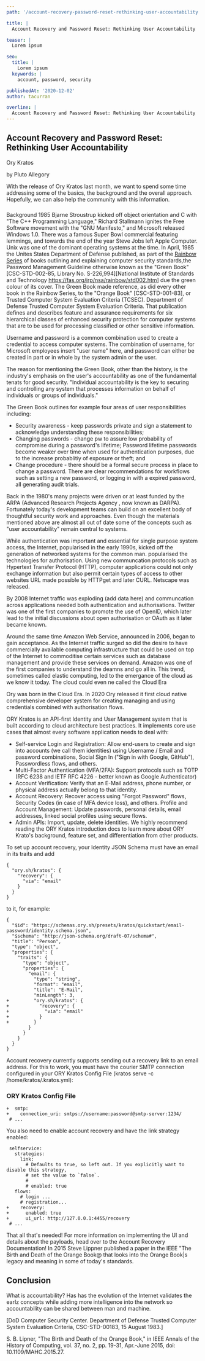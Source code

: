 ```yaml
---
path: '/account-recovery-password-reset-rethinking-user-accountability.md/'

title: |
  Account Recovery and Password Reset: Rethinking User Accountability

teaser: |
  Lorem ipsum

seo:
  title: |
    Lorem ipsum
  keywords: |
    account, password, security

publishedAt: '2020-12-02'
author: tacurran

overline: |
  Account Recovery and Password Reset: Rethinking User Accountability
---
```


## Account Recovery and Password Reset: Rethinking User Accountability
Ory Kratos

by Pluto Allegory 

With the release of Ory Kratos last month, we want to spend some time addressing some of the basics, the background and the overall approach. Hopefully, we can also help the community with this information.

### 
Background
1985 Bjarne Stroustrup kicked off object orientation and C with "The C++ Programming Language," Richard Stallmann ignites the Free Software movement with the "GNU Manifesto," and Microsoft released Windows 1.0. There was a famous Super Bowl commercial featuring lemmings, and towards the end of the year Steve Jobs left Apple Computer. Unix was one of the dominant operating systems at the time.
In April, 1985 the Unites States Department of Defense published, as part of the [Rainbow Series](https://web.archive.org/web/20110720190716/http://iaarchive.fi/rainbow.html) of books outlining and explaining computer security standards,the Password Management Guideline otherwise known as the "Green Book" [CSC-STD-002-85, Library No. S-226,994][National Institute of Standards and Technology
https://fas.org/irp/nsa/rainbow/std002.htm] due the green colour of its cover.
The Green Book made reference, as did every other book in the Rainbow Series, to the "Orange Book" [CSC-STD-001-83], or Trusted Computer System Evaluation Criteria (TCSEC).
Department of Defense Trusted Computer System Evaluation Criteria.  That
publication defines and describes feature and assurance requirements for six
hierarchical classes of enhanced security protection for computer systems that
are to be used for processing classified or other sensitive information. 

Username and password is a common combination used to create a credential to access computer systems. The combination of username, for Microsoft employees insert "user name" here, and password can either be created in part or in whole by the system admin or the user.

The reason for mentioning the Green Book, other than the history, is the industry's emphasis on the user's accountability as one of the fundamental tenats for good security.
"Individual accountability is the key to securing and controlling any system that processes information on behalf of individuals or groups of individuals."

The Green Book outlines for example four areas
of user responsibilities including: 
- Security awareness - keep passwords private and sign a statement to acknowledge
understanding these responsibilities;
- Changing passwords - change pw to assure low probability of compromise during a password's lifetime;
Password lifetime passwords become weaker over time when used for authentication purposes, due to the increase probablitiy of exposure or theft; and 
- Change procedure - there should be a formal secure process in place to change a password.  There are clear recommendations for workflows such as setting a new password, or logging in with a expired password, all generating audit trials.

Back in the 1980's many projects were driven or at least funded by the ARPA (Advanced Research Projects Agency , now known as DARPA). Fortunately today's development teams can build on an excellent body of thoughtful security work and approaches. Even though the materials mentioned above are almost all out of date some of the concepts such as "user accountability" remain central to systems. 

While authentication was important and essential for single purpose system access, the Internet, popularised in the early 1990s, kicked off the generation of networked systems for the common man. popularised the technologies for authorisation. Using new communcation protocols such as Hypertext Transfer Protocol (HTTP), computer applications could not only exchange information but also permit certain types of access to other websites URL made possible by HTTPget and later CURL. Netscape was released.

By 2008 Internet traffic was exploding (add data here) and communcation across applications needed both authentication and authorisations. Twitter was one of the first companies to promote the use of OpenID, which later lead to the initial discussions about open authorisation or OAuth as it later became known.

Around the same time Amazon Web Service, announced in 2006,  began to gain acceptance.  As the Internet traffic surged so did the desire to have commercially available computing infrastructure that could be used on top of the Internet to commoditise certain services such as database management and provide these services on demand. Amazon was one of the first companies to understand the deamns and go all in. This trend, sometimes called elastic computing, led to the emergance of the cloud as we know it today. The cloud could even ne called the Cloud Era

Ory was born in the Cloud Era. In 2020 Ory released it first cloud native comprehensive developer system for creating managing and using credentials combined with authorisation flows.

ORY Kratos is an API-first Identity and User Management system that is built according to cloud architecture best practices. It implements core use cases that almost every software application needs to deal with:

- Self-service Login and Registration: Allow end-users to create and sign into accounts (we call them identities) using Username / Email and password combinations, Social Sign In ("Sign in with Google, GitHub"), Passwordless flows, and others.
- Multi-Factor Authentication (MFA/2FA): Support protocols such as TOTP (RFC 6238 and IETF RFC 4226 - better known as Google Authenticator)
- Account Verification: Verify that an E-Mail address, phone number, or physical address actually belong to that identity.
- Account Recovery: Recover access using "Forgot Password" flows, Security Codes (in case of MFA device loss), and others.
Profile and Account Management: Update passwords, personal details, email addresses, linked social profiles using secure flows.
- Admin APIs: Import, update, delete identities.
We highly recommend reading the ORY Kratos introduction docs to learn more about ORY Krato's background, feature set, and differentiation from other products.

To set up account recovery, your Identity JSON Schema must have an email in its traits and add
```
{
  "ory.sh/kratos": {
    "recovery": {
      "via": "email"
    }
  }
}
```
to it, for example:
```
{
  "$id": "https://schemas.ory.sh/presets/kratos/quickstart/email-password/identity.schema.json",
  "$schema": "http://json-schema.org/draft-07/schema#",
  "title": "Person",
  "type": "object",
  "properties": {
    "traits": {
      "type": "object",
      "properties": {
        "email": {
          "type": "string",
          "format": "email",
          "title": "E-Mail",
          "minLength": 3,
+         "ory.sh/kratos": {
+           "recovery": {
+             "via": "email"
+           }
+         }
        }
      }
    }
  }
}
```
Account recovery currently supports sending out a recovery link to an email address. For this to work, you must have the courier SMTP connection configured in your ORY Kratos Config File (kratos serve -c /home/kratos/.kratos.yml):

### ORY Kratos Config File
```+courier:
+  smtp:
+    connection_uri: smtps://username:password@smtp-server:1234/
 # ...
```
You also need to enable account recovery and have the link strategy enabled:
```
 selfservice:
   strategies:
     link:
       # Defaults to true, so left out. If you explicitly want to disable this strategy,
       # set the value to `false`.
       #
       # enabled: true
   flows:
     # login ...
     # registration...
+    recovery:
+      enabled: true
+      ui_url: http://127.0.0.1:4455/recovery
 # ...
```
That all that's needed! For more information on implementing the UI and details about the payloads, head over to the Account Recovery Documentation!
In 2015 Steve Lippner published a paper in the IEEE "The Birth and Death of the Orange Book@ that looks into the Orange Book|s legacy and meaning in some of today's standards.

## Conclusion
What is accountability?  Has has the evolution of the Internet validates the earlz concepts while adding more intelligence into the network so accountability can be shared between man and machine.

[DoD Computer Security Center. Department of Defense Trusted
Computer System Evaluation Criteria, CSC-STD-00183, 15 August 1983.]

S. B. Lipner, "The Birth and Death of the Orange Book," in IEEE Annals of the History of Computing, vol. 37, no. 2, pp. 19-31, Apr.-June 2015, doi: 10.1109/MAHC.2015.27.
